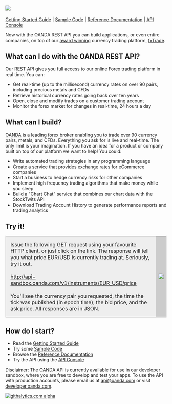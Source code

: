 ![](https://raw.github.com/oanda/apidocs/master/images/oanda_header.png)
=========

[Getting Started Guide](https://github.com/oanda/apidocs/blob/master/sections/getting_started.md) | 
[Sample Code](https://github.com/oanda/apidocs/blob/master/sections/code_samples.md) | 
[Reference Documentation](https://github.com/oanda/apidocs/blob/master/sections/reference.md) | 
[API Console](https://apigee.com/oandapoc/embed/console/oanda)

Now with the OANDA REST API you can build applications, or even entire companies, on top of our [award winning](http://www.forexcrunch.com/forex-magnates-summit-oanda-wins-best-forex-broker-award/) 
currency trading platform, [fxTrade](http://fxtrade.com).

What can I do with the OANDA REST API?
--------------------------------------

Our REST API gives you full access to our online Forex trading platform in real time.  You can:

* Get real-time (up to the millisecond) currency rates on over 90 pairs, including precious metals and CFDs
* Retrieve historical currency rates going back over ten years
* Open, close and modify trades on a customer trading account
* Monitor the forex market for changes in real-time, 24 hours a day

What can I build?
-----------------

[OANDA](http://www.oanda.com) is a leading forex broker enabling you to trade over 90 currency pairs, metals, and CFDs. Everything you ask for is live and real-time.  The only limit is your imagination.  If you have an idea for a product or company
built on top of our platform we want to help!  You could:

* Write automated trading strategies in any programming language 
* Create a service that provides exchange rates for eCommerce companies
* Start a business to hedge currency risks for other companies
* Implement high frequency trading algorithms that make money while you sleep
* Build a "Chart Chat" service that combines our chart data with the StockTwits API
* Download Trading Account History to generate performance reports and trading analytics

Try it!
-------

<table style="border:1px solid lightgray">
	<tr>
		<td style="background-color:#EEEEEE; padding:15px">
		Issue the following GET request using your favourite HTTP client, or just click on the link.  The response will tell you what price EUR/USD is currently trading at.  Seriously, try it out.
		<br/><br/>
		<a href="http://api-sandbox.oanda.com/v1/instruments/EUR_USD/price">http://api-sandbox.oanda.com/v1/instruments/EUR_USD/price</a>
		<br/><br/>
		You'll see the currency pair you requested, the time the tick was published (in epoch time), the bid price, and the ask price.  All responses are in JSON.
		</td>
		<td style="background-color:#CCC"><img src="https://raw.github.com/oanda/apidocs/master/images/box.png" /></td>
	</tr>
</table>

How do I start?
---------------

* Read the [Getting Started Guide](https://github.com/oanda/apidocs/blob/master/sections/getting_started.md)
* Try some [Sample Code](https://github.com/oanda/apidocs/blob/master/sections/code_samples.md)
* Browse the [Reference Documentation](https://github.com/oanda/apidocs/blob/master/sections/reference.md)
* Try the API using the [API Console](https://apigee.com/oandapoc/embed/console/oanda)

Disclaimer: The OANDA API is currently available for use in our developer sandbox, where you are free to develop and test your apps.  To use the API with production accounts, please email us at api@oanda.com or visit [developer.oanda.com](http://developer.oanda.com).

[![githalytics.com alpha](https://cruel-carlota.pagodabox.com/08c4e77e4cb54028197e21a0923e9311 "githalytics.com")](http://githalytics.com/oanda/apidocs)

